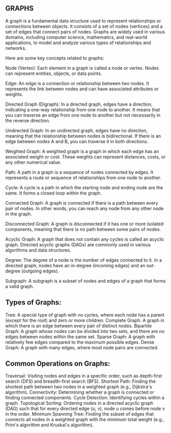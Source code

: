 
## GRAPHS

[](https://www.programiz.com/dsa/graph)

A graph is a fundamental data structure used to represent relationships or connections between objects. It consists of a set of nodes (vertices) and a set of edges that connect pairs of nodes. Graphs are widely used in various domains, including computer science, mathematics, and real-world applications, to model and analyze various types of relationships and networks.

Here are some key concepts related to graphs:

Node (Vertex): Each element in a graph is called a node or vertex. Nodes can represent entities, objects, or data points.

Edge: An edge is a connection or relationship between two nodes. It represents the link between nodes and can have associated attributes or weights.

Directed Graph (Digraph): In a directed graph, edges have a direction, indicating a one-way relationship from one node to another. It means that you can traverse an edge from one node to another but not necessarily in the reverse direction.

Undirected Graph: In an undirected graph, edges have no direction, meaning that the relationship between nodes is bidirectional. If there is an edge between nodes A and B, you can traverse it in both directions.

Weighted Graph: A weighted graph is a graph in which each edge has an associated weight or cost. These weights can represent distances, costs, or any other numerical value.

Path: A path in a graph is a sequence of nodes connected by edges. It represents a route or sequence of relationships from one node to another.

Cycle: A cycle is a path in which the starting node and ending node are the same. It forms a closed loop within the graph.

Connected Graph: A graph is connected if there is a path between every pair of nodes. In other words, you can reach any node from any other node in the graph.

Disconnected Graph: A graph is disconnected if it has one or more isolated components, meaning that there is no path between some pairs of nodes.

Acyclic Graph: A graph that does not contain any cycles is called an acyclic graph. Directed acyclic graphs (DAGs) are commonly used in various algorithms and data structures.

Degree: The degree of a node is the number of edges connected to it. In a directed graph, nodes have an in-degree (incoming edges) and an out-degree (outgoing edges).

Subgraph: A subgraph is a subset of nodes and edges of a graph that forms a valid graph.

## Types of Graphs:

Tree: A special type of graph with no cycles, where each node has a parent (except for the root) and zero or more children.
Complete Graph: A graph in which there is an edge between every pair of distinct nodes.
Bipartite Graph: A graph whose nodes can be divided into two sets, and there are no edges between nodes within the same set.
Sparse Graph: A graph with relatively few edges compared to the maximum possible edges.
Dense Graph: A graph with many edges, where most node pairs are connected.

## Common Operations on Graphs:

Traversal: Visiting nodes and edges in a specific order, such as depth-first search (DFS) and breadth-first search (BFS).
Shortest Path: Finding the shortest path between two nodes in a weighted graph (e.g., Dijkstra's algorithm).
Connectivity: Determining whether a graph is connected or finding connected components.
Cycle Detection: Identifying cycles within a graph.
Topological Sorting: Ordering nodes in a directed acyclic graph (DAG) such that for every directed edge (u, v), node u comes before node v in the order.
Minimum Spanning Tree: Finding the subset of edges that connects all nodes in a weighted graph with the minimum total weight (e.g., Prim's algorithm and Kruskal's algorithm).
